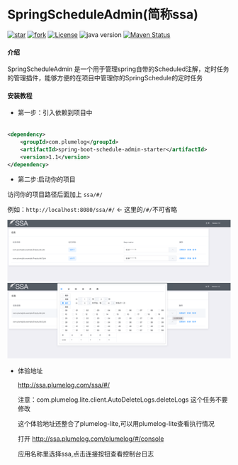 # SpringScheduleAdmin(简称ssa)

[![star](https://gitee.com/plumeorg/spring-schedule-admin/badge/star.svg?theme=dark)](https://gitee.com/frankchenlong/plumelog/stargazers)
[![fork](https://gitee.com/plumeorg/spring-schedule-admin/badge/fork.svg?theme=dark)](https://gitee.com/frankchenlong/plumelog/members)
[![License](https://img.shields.io/badge/license-Apache%202-4EB1BA.svg)](https://www.apache.org/licenses/LICENSE-2.0.html)
![java version](https://img.shields.io/badge/JAVA-1.8+-green.svg)
[![Maven Status](https://maven-badges.herokuapp.com/maven-central/com.plumelog/spring-schedule-admin/badge.svg)](https://maven-badges.herokuapp.com/maven-central/com.plumelog/spring-schedule-admin)

#### 介绍

SpringScheduleAdmin 是一个用于管理spring自带的Scheduled注解，定时任务的管理插件，能够方便的在项目中管理你的SpringSchedule的定时任务

#### 安装教程

* 第一步：引入依赖到项目中

```xml

<dependency>
    <groupId>com.plumelog</groupId>
    <artifactId>spring-boot-schedule-admin-starter</artifactId>
    <version>1.1</version>
</dependency>
```
* 第二步:启动你的项目

访问你的项目路径后面加上  `ssa/#/`

例如：`http://localhost:8080/ssa/#/` <- 这里的`/#/`不可省略

![avatar](/pic/img.png)
![avatar](/pic/img_1.png)

* 体验地址
  
  http://ssa.plumelog.com/ssa/#/

  注意：com.plumelog.lite.client.AutoDeleteLogs.deleteLogs 这个任务不要修改

  这个体验地址还整合了plumelog-lite,可以用plumelog-lite查看执行情况

  打开 http://ssa.plumelog.com/plumelog/#/console  
  
  应用名称里选择ssa,点击连接按钮查看控制台日志

